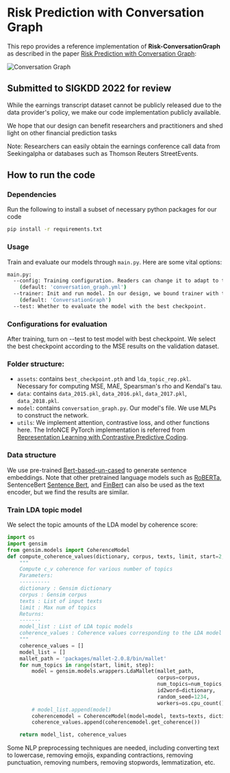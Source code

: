 # Risk Prediction with Conversation Graph

This repo provides a reference implementation of **Risk-ConversationGraph** as described in the paper [Risk Prediction with Conversation Graph]():

![Conversation Graph](pics/conversation_graph.png)


Submitted to SIGKDD 2022 for review
--------------------

While the earnings transcript dataset cannot be publicly released due to the data provider's policy, we make our code implementation publicly available.

We hope that our design can benefit researchers and practitioners and shed light on other financial prediction tasks

Note: Researchers can easily obtain the earnings conference call data from Seekingalpha or databases such as Thomson Reuters StreetEvents.

## How to run the code

### Dependencies

Run the following to install a subset of necessary python packages for our code
```sh
pip install -r requirements.txt
```

### Usage

Train and evaluate our models through `main.py`. Here are some vital options:
```sh
main.py:
  --config: Training configuration. Readers can change it to adapt to their specific tasks.
    (default: 'conversation_graph.yml')
  --trainer: Init and run model. In our design, we bound trainer with their specific model.
    (default: 'ConversationGraph')
  --test: Whether to evaluate the model with the best checkpoint.
```

### Configurations for evaluation
After training, turn on --test to test model with best checkpoint. We select the best checkpoint according to the MSE results on the validation dataset.

### Folder structure:
* `assets`: contains `best_checkpoint.pth` and `lda_topic_rep.pkl`. Necessary for computing MSE, MAE, Spearsman's rho and Kendal's tau.
* `data`: contains `data_2015.pkl`, `data_2016.pkl`, `data_2017.pkl`, `data_2018.pkl`.
* `model`: contains `conversation_graph.py`. Our model's file. We use MLPs to construct the network.
* `utils`: We implement attention, contrastive loss, and other functions here. The InfoNCE PyTorch implementation is referred from [Representation Learning with Contrastive Predictive Coding](https://github.com/RElbers/info-nce-pytorch).

### Data structure
We use pre-trained [Bert-based-un-cased](https://huggingface.co/bert-base-uncased) to generate sentence embeddings. Note that other pretrained language models such as [RoBERTa](https://huggingface.co/roberta-base), SentenceBert [Sentence Bert](https://www.sbert.net/), and [FinBert](https://huggingface.co/yiyanghkust/finbert-pretrain) can also be used as the text encoder, but we find the results are similar.


### Train LDA topic model
We select the topic amounts of the LDA model by coherence score:
```python
import os
import gensim
from gensim.models import CoherenceModel
def compute_coherence_values(dictionary, corpus, texts, limit, start=2, step=3):
    """
    Compute c_v coherence for various number of topics
    Parameters:
    ----------
    dictionary : Gensim dictionary
    corpus : Gensim corpus
    texts : List of input texts
    limit : Max num of topics
    Returns:
    -------
    model_list : List of LDA topic models
    coherence_values : Coherence values corresponding to the LDA model with respective number of topics
    """
    coherence_values = []
    model_list = []
    mallet_path = 'packages/mallet-2.0.8/bin/mallet'
    for num_topics in range(start, limit, step):
        model = gensim.models.wrappers.LdaMallet(mallet_path,
                                                 corpus=corpus,
                                                 num_topics=num_topics,
                                                 id2word=dictionary,
                                                 random_seed=1234,
                                                 workers=os.cpu_count())
        # model_list.append(model)
        coherencemodel = CoherenceModel(model=model, texts=texts, dictionary=dictionary, coherence='c_v')
        coherence_values.append(coherencemodel.get_coherence())

    return model_list, coherence_values
```
Some NLP preprocessing techniques are needed, including converting text to lowercase, removing emojis, expanding contractions, removing punctuation, removing numbers, removing stopwords, lemmatization, etc.